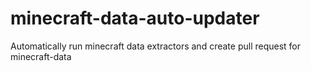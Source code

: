 # minecraft-data-auto-updater

Automatically run minecraft data extractors and create pull request for minecraft-data
